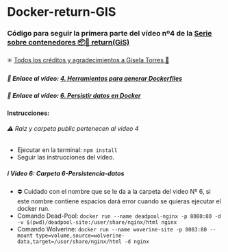 # Docker-return-GIS
### Código para seguir la primera parte del vídeo nº4 de la [Serie sobre contenedores 📦🐳 return(GiS)](https://www.youtube.com/watch?v=SpMdQRGGwRE&list=PLO9JpmNAsqM6PxlmKj6kfX-a8WwZJnwD9)
 ✳️ [Todos los créditos y agradecimientos a Gisela Torres 💐](https://www.youtube.com/@returngis) 
##### 🔗 Enlace al vídeo: [4. Herramientas para generar Dockerfiles](https://www.youtube.com/watch?v=hZQA51uoHAU)
##### 🔗 Enlace al vídeo: [6. Persistir datos en Docker](https://www.youtube.com/watch?v=-PVExF6XRik)

#### Instrucciones:
######  ⚠️ Raiz y carpeta public pertenecen al video 4 
  - Ejecutar en la terminal: `npm install`
  - Seguir las instrucciones del vídeo.
#####  ℹ️ Video 6: Carpeta 6-Persistencia-datos
  - ⛔️ Cuidado con el nombre que se le da a la carpeta del video Nº 6, si este nombre contiene espacios dará error cuando se quieras ejecutar el docker run.
  - Comando Dead-Pool: `docker run --name deadpool-nginx -p 8080:80 -d -v $(pwd)/deadpool-site:/user/share/nginx/html nginx`
  - Comando Wolverine: `docker run --name woverine-site -p 8083:80 --mount type=volume,source=wolverine-data,target=/user/share/nginx/html -d nginx`
